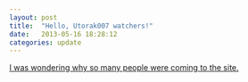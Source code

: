 ```yaml
---
layout: post
title:  "Hello, Utorak007 watchers!"
date:   2013-05-16 18:28:12
categories: update
---
```


[I was wondering why so many people were coming to the site.](http://www.youtube.com/watch?v=jGOMniEk1V0)